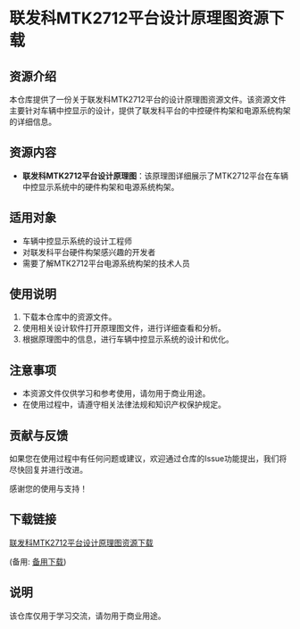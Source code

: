# 联发科MTK2712平台设计原理图资源下载

## 资源介绍

本仓库提供了一份关于联发科MTK2712平台的设计原理图资源文件。该资源文件主要针对车辆中控显示的设计，提供了联发科平台的中控硬件构架和电源系统构架的详细信息。

## 资源内容

- **联发科MTK2712平台设计原理图**：该原理图详细展示了MTK2712平台在车辆中控显示系统中的硬件构架和电源系统构架。

## 适用对象

- 车辆中控显示系统的设计工程师
- 对联发科平台硬件构架感兴趣的开发者
- 需要了解MTK2712平台电源系统构架的技术人员

## 使用说明

1. 下载本仓库中的资源文件。
2. 使用相关设计软件打开原理图文件，进行详细查看和分析。
3. 根据原理图中的信息，进行车辆中控显示系统的设计和优化。

## 注意事项

- 本资源文件仅供学习和参考使用，请勿用于商业用途。
- 在使用过程中，请遵守相关法律法规和知识产权保护规定。

## 贡献与反馈

如果您在使用过程中有任何问题或建议，欢迎通过仓库的Issue功能提出，我们将尽快回复并进行改进。

感谢您的使用与支持！

## 下载链接
[联发科MTK2712平台设计原理图资源下载](https://pan.quark.cn/s/ddcfa3b50c25) 

(备用: [备用下载](https://pan.baidu.com/s/1Q3Pv-EelsT2GHaMHU3SYpw?pwd=1234))

## 说明

该仓库仅用于学习交流，请勿用于商业用途。
